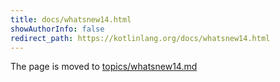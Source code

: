 ```yaml
---
title: docs/whatsnew14.html
showAuthorInfo: false
redirect_path: https://kotlinlang.org/docs/whatsnew14.html
---
```


The page is moved to [topics/whatsnew14.md](docs/topics/whatsnew14.md)
